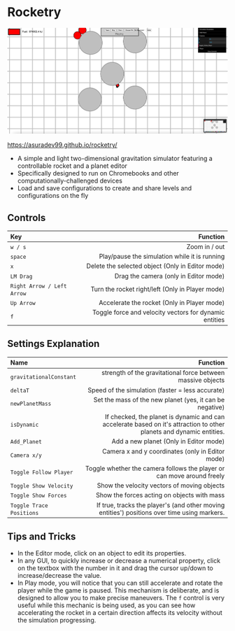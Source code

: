 # Rocketry
![Logo](res/TitleImage.png "Logo")

https://asuradev99.github.io/rocketry/

- A simple and light two-dimensional gravitation simulator featuring a controllable rocket and a planet editor
- Specifically designed to run on Chromebooks and other computationally-challenged devices
- Load and save configurations to create and share levels and configurations on the fly

## Controls

| Key      | Function |
| :----------- | -----------: |
| `w / s`      | Zoom in / out      |
| `space`| Play/pause the simulation while it is running|
| `x` | Delete the selected object (Only in Editor mode)|
| `LM Drag` | Drag the camera (only in Editor mode) |
| `Right Arrow / Left Arrow` | Turn the rocket right/left (Only in Player mode) |
| `Up Arrow` | Accelerate the rocket (Only in Player mode) |
| `f` | Toggle force and velocity vectors for dynamic entities |



## Settings Explanation

| Name      | Function |
| :----------- | -----------: |
| `gravitationalConstant`      | strength of the gravitational force between massive objects      |
| `deltaT`   | Speed of the simulation (faster = less accurate)     |
| `newPlanetMass`| Set the mass of the new planet (yes, it can be negative)|
| `isDynamic`| If checked, the planet is dynamic and can accelerate based on it's attraction to other planets and dynamic entities.|
| `Add_Planet` | Add a new planet (Only in Editor mode)|
| `Camera x/y` | Camera x and y coordinates (only in Editor mode) |
| `Toggle Follow Player` | Toggle whether the camera follows the player or can move around freely |
| `Toggle Show Velocity` | Show the velocity vectors of moving objects |
| `Toggle Show Forces` | Show the forces acting on objects with mass |
| `Toggle Trace Positions` | If true, tracks the player's (and other moving entities') positions over time using markers. |

## Tips and Tricks
- In the Editor mode, click on an object to edit its properties. 
- In any GUI, to quickly increase or decrease a numerical property, click on the textbox with the number in it and drag the cursor up/down to increase/decrease the value. 
- In Play mode, you will notice that you can still accelerate and rotate the player while the game is paused. This mechanism is deliberate, and is designed to allow you to make precise maneuvers. The `f` control is very useful while this mechanic is being used, as you can see how accelerating the rocket in a certain direction affects its velocity without the simulation progressing. 
